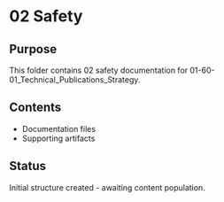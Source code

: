 # 02 Safety

## Purpose
This folder contains 02 safety documentation for 01-60-01_Technical_Publications_Strategy.

## Contents
- Documentation files
- Supporting artifacts

## Status
Initial structure created - awaiting content population.

